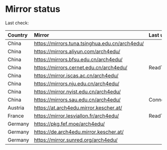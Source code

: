 <script src="./time.js"></script>
# Mirror status
Last check: <script type="text/javascript">localize(1747992418.713674);</script>

|Country|Mirror|Last update|
|:------|:-----|:----------|
|China|https://mirrors.tuna.tsinghua.edu.cn/arch4edu/|<script type="text/javascript">localize(1747939519);</script>|
|China|https://mirrors.aliyun.com/arch4edu/|<script type="text/javascript">localize(1747983010);</script>|
|China|https://mirrors.bfsu.edu.cn/arch4edu/|<script type="text/javascript">localize(1747939519);</script>|
|China|https://mirrors.cernet.edu.cn/arch4edu/|ReadTimeout|
|China|https://mirror.iscas.ac.cn/arch4edu/|<script type="text/javascript">localize(1747939519);</script>|
|China|https://mirrors.nju.edu.cn/arch4edu/|<script type="text/javascript">localize(1747896331);</script>|
|China|https://mirror.nyist.edu.cn/arch4edu/|<script type="text/javascript">localize(1747939519);</script>|
|China|https://mirrors.sau.edu.cn/arch4edu/|ConnectionError|
|Austria|https://at.arch4edu.mirror.kescher.at/|<script type="text/javascript">localize(1747939519);</script>|
|France|https://mirror.lesviallon.fr/arch4edu/|ReadTimeout|
|Germany|https://pkg.fef.moe/arch4edu/|<script type="text/javascript">localize(1747939519);</script>|
|Germany|https://de.arch4edu.mirror.kescher.at/|<script type="text/javascript">localize(1747939519);</script>|
|Germany|https://mirror.sunred.org/arch4edu/|<script type="text/javascript">localize(1747939519);</script>|

<script src="./tablefilter/tablefilter.js"></script>
<script src="./table.js"></script>